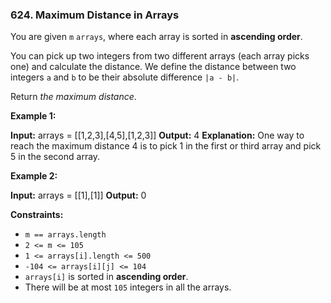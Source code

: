 ### 624\. Maximum Distance in Arrays

You are given `m` `arrays`, where each array is sorted in **ascending order**.

You can pick up two integers from two different arrays (each array picks one) and calculate the distance. We define the distance between two integers `a` and `b` to be their absolute difference `|a - b|`.

Return _the maximum distance_.

**Example 1:**

**Input:** arrays = \[\[1,2,3\],\[4,5\],\[1,2,3\]\]
**Output:** 4
**Explanation:** One way to reach the maximum distance 4 is to pick 1 in the first or third array and pick 5 in the second array.

**Example 2:**

**Input:** arrays = \[\[1\],\[1\]\]
**Output:** 0

**Constraints:**

*   `m == arrays.length`
*   `2 <= m <= 105`
*   `1 <= arrays[i].length <= 500`
*   `-104 <= arrays[i][j] <= 104`
*   `arrays[i]` is sorted in **ascending order**.
*   There will be at most `105` integers in all the arrays.
